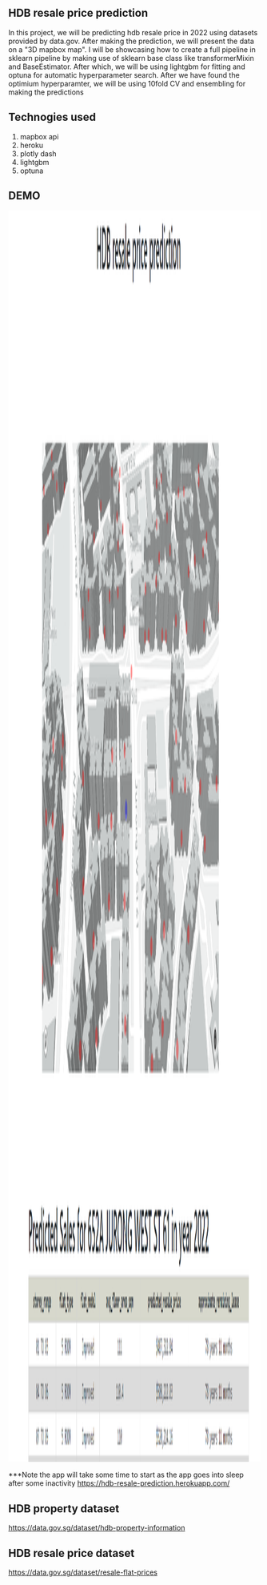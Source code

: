 ## HDB resale price prediction
In this project, we will be predicting hdb resale price in 2022 using datasets provided by data.gov. After making the prediction, we will present the data on a "3D mapbox map". I will be showcasing how to create a full pipeline in sklearn pipeline by making use of sklearn base class like transformerMixin and BaseEstimator. After which, we will be using lightgbm for fitting and optuna for automatic hyperparameter search. After we have found the optimium hyperparamter, we will be using 10fold CV and ensembling for making the predictions


## Technogies used
1. mapbox api
2. heroku
3. plotly dash
4. lightgbm
5. optuna

## DEMO
<p align="center">
<img src="assets/hdb_resale_prediction_demo.PNG" height="2500px" width="800px">
</p>

***Note the app will take some time to start as the app goes into sleep after some inactivity
https://hdb-resale-prediction.herokuapp.com/

## HDB property dataset
https://data.gov.sg/dataset/hdb-property-information

## HDB resale price dataset
https://data.gov.sg/dataset/resale-flat-prices